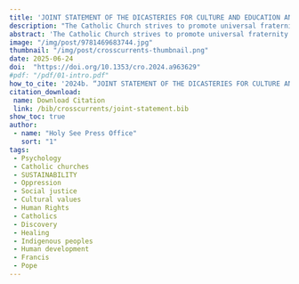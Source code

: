 ```yaml
---
title: 'JOINT STATEMENT OF THE DICASTERIES FOR CULTURE AND EDUCATION AND FOR PROMOTING INTEGRAL HUMAN DEVELOPMENT ON THE "DOCTRINE OF DISCOVERY"'
description: "The Catholic Church strives to promote universal fraternity and respect for the dignity of every human being, condemning acts of violence, oppression, and social injustice. While acknowledging past wrongs committed against indigenous peoples, the Church is committed to reconciliation, healing, and promoting the rights and cultural values of all individuals."
abstract: 'The Catholic Church strives to promote universal fraternity and respect for the dignity of every human being, condemning acts of violence, oppression, and social injustice. While acknowledging past wrongs committed against indigenous peoples, the Church is committed to reconciliation, healing, and promoting the rights and cultural values of all individuals. The Church rejects the concept of the "doctrine of discovery" and upholds the inherent human rights of indigenous peoples, supporting principles outlined in the United Nations Declaration on the Rights of Indigenous Peoples.'
image: "/img/post/9781469683744.jpg"
thumbnail: "/img/post/crosscurrents-thumbnail.png"
date: 2025-06-24
doi:  "https://doi.org/10.1353/cro.2024.a963629"
#pdf: "/pdf/01-intro.pdf"
how_to_cite: '2024b. “JOINT STATEMENT OF THE DICASTERIES FOR CULTURE AND EDUCATION AND FOR PROMOTING INTEGRAL HUMAN DEVELOPMENT ON THE ‘DOCTRINE OF DISCOVERY.’” Cross Currents 74 (4): 406–8.'
citation_download: 
 name: Download Citation
 link: /bib/crosscurrents/joint-statement.bib
show_toc: true
author: 
 - name: "Holy See Press Office"
   sort: "1"
tags: 
 - Psychology
 - Catholic churches
 - SUSTAINABILITY
 - Oppression
 - Social justice
 - Cultural values
 - Human Rights
 - Catholics
 - Discovery
 - Healing
 - Indigenous peoples
 - Human development
 - Francis
 - Pope
---
```

